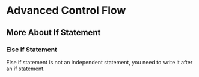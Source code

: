 # Advanced Control Flow

## More About If Statement

### Else If Statement

Else if statement is not an independent statement, you need to write it after an if statement.